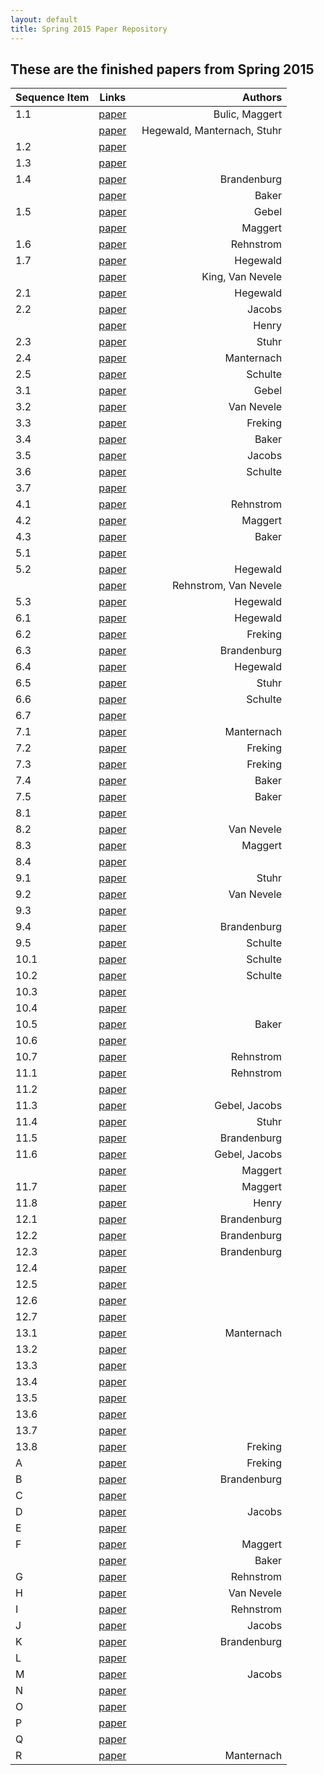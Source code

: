 ```yaml
---
layout: default
title: Spring 2015 Paper Repository
---
```


## These are the finished papers from Spring 2015

| Sequence Item | Links                                                  | Authors                                      |
|:--------------|:-------------------------------------------------------:|---------------------------------------------:|
| 1.1           | <a href="{{site.baseurl}}/journal/2015S/opposite-angles-theorem.pdf">paper</a> |    Bulic, Maggert     |
|               | <a href="{{site.baseurl}}/journal/2015S/hegewald-manternach-stuhr.pdf">paper</a> | &nbsp; Hegewald, Manternach, Stuhr  |
| 1.2           | <a href="{{site.baseurl}}/journal/2015S/.pdf">paper</a> |                                              |
| 1.3           | <a href="{{site.baseurl}}/journal/2015S/.pdf">paper</a> |                                              |
| 1.4           | <a href="{{site.baseurl}}/journal/2015S/construction-rhombus.pdf">paper</a> |   Brandenburg            |
|               | <a href="{{site.baseurl}}/journal/2015S/Baker-1-4.pdf">paper</a> | Baker                               |
| 1.5           | <a href="{{site.baseurl}}/journal/2015S/flexibility-rigidness-construction.pdf">paper</a> | Gebel      |
|               | <a href="{{site.baseurl}}/journal/2015S/congruent-rhombi-theorem.pdf">paper</a>  | Maggert             |
| 1.6           | <a href="{{site.baseurl}}/journal/2015S/Rehnstrom-1-6.pdf">paper</a> |  Rehnstrom                      |
| 1.7           | <a href="{{site.baseurl}}/journal/2015S/hegewald-theorem-rhombus.pdf">paper</a> | Hegewald             |
|               | <a href="{{site.baseurl}}/journal/2015S/1-7.pdf">paper</a> | King, Van Nevele                          |
| 2.1           | <a href="{{site.baseurl}}/journal/2015S/kite-angle-congruence.pdf">paper</a> |  Hegewald               |
| 2.2           | <a href="{{site.baseurl}}/journal/2015S/Jacobs-extended-diagonals.pdf">paper</a> | Jacobs              |
|               | <a href="{{site.baseurl}}/journal/2015S/diagonals-kite-theorem.pdf">paper</a>  | Henry                 |
| 2.3           | <a href="{{site.baseurl}}/journal/2015S/stuhr-kite.pdf">paper</a> |        Stuhr                       |
| 2.4           | <a href="{{site.baseurl}}/journal/2015S/Manternach-2-4.pdf">paper</a> |  Manternach                    |
| 2.5           | <a href="{{site.baseurl}}/journal/2015S/CSchulte-2-5.pdf">paper</a> |  Schulte                         |
| 3.1           | <a href="{{site.baseurl}}/journal/2015S/rectangles-parallelograms.pdf">paper</a> |     Gebel           |
| 3.2           | <a href="{{site.baseurl}}/journal/2015S/3-2.pdf">paper</a> |  Van Nevele                                            |
| 3.3           | <a href="{{site.baseurl}}/journal/2015S/diagonals-rectangle.pdf">paper</a> |  Freking                  |
| 3.4           | <a href="{{site.baseurl}}/journal/2015S/Baker-3-4.pdf">paper</a> |       Baker                         |
| 3.5           | <a href="{{site.baseurl}}/journal/2015S/Jacobs-3-5.pdf">paper</a> |    Jacobs                          |
| 3.6           | <a href="{{site.baseurl}}/journal/2015S/CSchulte-3-6.pdf">paper</a> |  Schulte                         |
| 3.7           | <a href="{{site.baseurl}}/journal/2015S/.pdf">paper</a> |                                              |
| 4.1           | <a href="{{site.baseurl}}/journal/2015S/Rehnstrom-4-1.pdf">paper</a> |           Rehnstrom             |
| 4.2           | <a href="{{site.baseurl}}/journal/2015S/completion-euclid-i.pdf">paper</a> |  Maggert                  |
| 4.3           | <a href="{{site.baseurl}}/journal/2015S/Baker-4-3.pdf">paper</a> |     Baker                           |
| 5.1           | <a href="{{site.baseurl}}/journal/2015S/.pdf">paper</a> |                                              |
| 5.2           | <a href="{{site.baseurl}}/journal/2015S/convex-pentagon-angles.pdf">paper</a> |   Hegewald             |
|               | <a href="{{site.baseurl}}/journal/2015S/VanNevele-Rehnstrom.pdf">paper</a>  |  Rehnstrom, Van Nevele   |
| 5.3           | <a href="{{site.baseurl}}/journal/2015S/convex-polygon-angles.pdf">paper</a> |   Hegewald              |
| 6.1           | <a href="{{site.baseurl}}/journal/2015S/equilateral-triangles.pdf">paper</a> |    Hegewald             |
| 6.2           | <a href="{{site.baseurl}}/journal/2015S/regular-rhombus.pdf">paper</a> |    Freking                    |
| 6.3           | <a href="{{site.baseurl}}/journal/2015S/irregular-rhombus.pdf">paper</a> |       Brandenburg           |
| 6.4           | <a href="{{site.baseurl}}/journal/2015S/equilateral-ptagons.pdf">paper</a> |  Hegewald                 |
| 6.5           | <a href="{{site.baseurl}}/journal/2015S/stuhr-6-5.pdf">paper</a> |        Stuhr                        |
| 6.6           | <a href="{{site.baseurl}}/journal/2015S/CSchulte-6-6.pdf">paper</a> |  Schulte                         |
| 6.7           | <a href="{{site.baseurl}}/journal/2015S/.pdf">paper</a> |                                              |
| 7.1           | <a href="{{site.baseurl}}/journal/2015S/Manternach-7-7.pdf">paper</a> |  Manternach                    |
| 7.2           | <a href="{{site.baseurl}}/journal/2015S/congruent-triangles.pdf">paper</a> | Freking                   |
| 7.3           | <a href="{{site.baseurl}}/journal/2015S/congruent-triangles-1.pdf">paper</a> | Freking                 |
| 7.4           | <a href="{{site.baseurl}}/journal/2015S/Baker-7-4.pdf">paper</a> |   Baker                             |
| 7.5           | <a href="{{site.baseurl}}/journal/2015S/Baker-7-5.pdf">paper</a> |   Baker                             |
| 8.1           | <a href="{{site.baseurl}}/journal/2015S/.pdf">paper</a> |                                              |
| 8.2           | <a href="{{site.baseurl}}/journal/2015S/8-2.pdf">paper</a> |  Van Nevele                               |
| 8.3           | <a href="{{site.baseurl}}/journal/2015S/perpendicular-bisector-intersection.pdf">paper</a> | Maggert   |
| 8.4           | <a href="{{site.baseurl}}/journal/2015S/.pdf">paper</a> |                                              |
| 9.1           | <a href="{{site.baseurl}}/journal/2015S/stuhr-9-1.pdf">paper</a> |    Stuhr                            |
| 9.2           | <a href="{{site.baseurl}}/journal/2015S/9-2.pdf">paper</a> |   Van Nevele                              |
| 9.3           | <a href="{{site.baseurl}}/journal/2015S/.pdf">paper</a> |                                              |
| 9.4           | <a href="{{site.baseurl}}/journal/2015S/cyclic-quadrilaterals.pdf">paper</a> |  Brandenburg            |
| 9.5           | <a href="{{site.baseurl}}/journal/2015S/CSchulte-9-5.pdf">paper</a> |  Schulte                         |
| 10.1          | <a href="{{site.baseurl}}/journal/2015S/CSchulte-10-1.pdf">paper</a> | Schulte                         |
| 10.2          | <a href="{{site.baseurl}}/journal/2015S/CSchulte-10-2.pdf">paper</a> | Schulte                         |
| 10.3          | <a href="{{site.baseurl}}/journal/2015S/.pdf">paper</a> |                                              |
| 10.4          | <a href="{{site.baseurl}}/journal/2015S/.pdf">paper</a> |                                              |
| 10.5          | <a href="{{site.baseurl}}/journal/2015S/Baker-10-5.pdf">paper</a> |  Baker                             |
| 10.6          | <a href="{{site.baseurl}}/journal/2015S/.pdf">paper</a> |                                              |
| 10.7          | <a href="{{site.baseurl}}/journal/2015S/Rehnstrom-10-7.pdf">paper</a> |  Rehnstrom                      |
| 11.1          | <a href="{{site.baseurl}}/journal/2015S/Rehnstrom-11-1.pdf">paper</a> | Rehnstrom               |
| 11.2          | <a href="{{site.baseurl}}/journal/2015S/.pdf">paper</a> |                                              |
| 11.3          | <a href="{{site.baseurl}}/journal/2015S/constructing-perpendicular-line-2.pdf">paper</a> |   Gebel, Jacobs     |
| 11.4          | <a href="{{site.baseurl}}/journal/2015S/stuhr-11-4.pdf">paper</a> |         Stuhr                      |
| 11.5          | <a href="{{site.baseurl}}/journal/2015S/constructing-congruent-angle.pdf">paper</a> |  Brandenburg                    |
| 11.6          | <a href="{{site.baseurl}}/journal/2015S/Jacobs-11-6.pdf">paper</a> |  Gebel, Jacobs                    |
|               | <a href="{{site.baseurl}}/journal/2015S/construction-perpendicular-line.pdf">paper</a> |  Maggert      |
| 11.7          | <a href="{{site.baseurl}}/journal/2015S/locating-center-circle.pdf">paper</a> |    Maggert             |
| 11.8          | <a href="{{site.baseurl}}/journal/2015S/constructing-tangent-line.pdf">paper</a> |  Henry              |
| 12.1          | <a href="{{site.baseurl}}/journal/2015S/incircle-construction.pdf">paper</a> |       Brandenburg       |
| 12.2          | <a href="{{site.baseurl}}/journal/2015S/constructing-circumcircle.pdf">paper</a> |  Brandenburg        |
| 12.3          | <a href="{{site.baseurl}}/journal/2015S/constructing-congruent-line.pdf">paper</a> |   Brandenburg     |
| 12.4          | <a href="{{site.baseurl}}/journal/2015S/.pdf">paper</a> |                                              |
| 12.5          | <a href="{{site.baseurl}}/journal/2015S/.pdf">paper</a> |                                              |
| 12.6          | <a href="{{site.baseurl}}/journal/2015S/.pdf">paper</a> |                                              |
| 12.7          | <a href="{{site.baseurl}}/journal/2015S/.pdf">paper</a> |                                              |
| 13.1          | <a href="{{site.baseurl}}/journal/2015S/Manternach-13-1.pdf">paper</a> |   Manternach                  |
| 13.2          | <a href="{{site.baseurl}}/journal/2015S/.pdf">paper</a> |                                              |
| 13.3          | <a href="{{site.baseurl}}/journal/2015S/.pdf">paper</a> |                                              |
| 13.4          | <a href="{{site.baseurl}}/journal/2015S/.pdf">paper</a> |                                              |
| 13.5          | <a href="{{site.baseurl}}/journal/2015S/.pdf">paper</a> |                                              |
| 13.6          | <a href="{{site.baseurl}}/journal/2015S/.pdf">paper</a> |                                              |
| 13.7          | <a href="{{site.baseurl}}/journal/2015S/.pdf">paper</a> |                                              |
| 13.8          | <a href="{{site.baseurl}}/journal/2015S/equal-content-construction.pdf">paper</a> |  Freking           |
| A             | <a href="{{site.baseurl}}/journal/2015S/adjacent-angles-rhombus.pdf">paper</a> |   Freking             |
| B             | <a href="{{site.baseurl}}/journal/2015S/interior-angles-rhombus.pdf">paper</a> |        Brandenburg    |
| C             | <a href="{{site.baseurl}}/journal/2015S/.pdf">paper</a> |                                              |
| D             | <a href="{{site.baseurl}}/journal/2015S/kite-rhombus-parallelogram.pdf">paper</a> | Jacobs             |
| E             | <a href="{{site.baseurl}}/journal/2015S/.pdf">paper</a> |                                              |
| F             | <a href="{{site.baseurl}}/journal/2015S/arbitrary-rhombus-construction.pdf">paper</a> | Maggert        |
|               | <a href="{{site.baseurl}}/journal/2015S/Baker-F.pdf">paper</a> |  Baker                                |
| G             | <a href="{{site.baseurl}}/journal/2015S/Rehnstrom-G.pdf">paper</a> |   Rehnstrom                       |
| H             | <a href="{{site.baseurl}}/journal/2015S/H.pdf">paper</a> |     Van Nevele                              |
| I             | <a href="{{site.baseurl}}/journal/2015S/Rehnstrom-I.pdf">paper</a> |  Rehnstrom                        |
| J             | <a href="{{site.baseurl}}/journal/2015S/Jacobs-J.pdf">paper</a> |    Jacobs                            |
| K             | <a href="{{site.baseurl}}/journal/2015S/construction-rhombus.pdf">paper</a> |   Brandenburg            |
| L             | <a href="{{site.baseurl}}/journal/2015S/.pdf">paper</a> |                                              |
| M             | <a href="{{site.baseurl}}/journal/2015S/definition-convex-pentagon.pdf">paper</a> |  Jacobs            |
| N             | <a href="{{site.baseurl}}/journal/2015S/.pdf">paper</a> |                                              |
| O             | <a href="{{site.baseurl}}/journal/2015S/.pdf">paper</a> |                                              |
| P             | <a href="{{site.baseurl}}/journal/2015S/.pdf">paper</a> |                                              |
| Q             | <a href="{{site.baseurl}}/journal/2015S/.pdf">paper</a> |                                              |
| R             | <a href="{{site.baseurl}}/journal/2015S/Manternach-Conjecture-R.pdf">paper</a> |     Manternach        |
